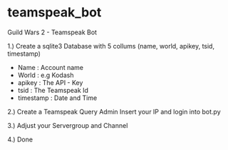 # teamspeak_bot
Guild Wars 2 - Teamspeak Bot

1.) Create a sqlite3 Database with 5 collums (name, world, apikey, tsid, timestamp)
* Name      : Account name
* World     : e.g Kodash
* apikey    : The API - Key
* tsid      : The Teamspeak Id
* timestamp : Date and Time

2.) Create a Teamspeak Query Admin 
Insert your IP and login into bot.py

3.) Adjust your Servergroup and Channel

4.) Done
